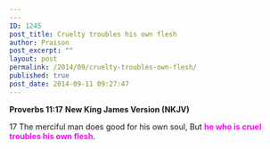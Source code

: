 ```yaml
---
---
ID: 1245
post_title: Cruelty troubles his own flesh
author: Praison
post_excerpt: ""
layout: post
permalink: /2014/09/cruelty-troubles-own-flesh/
published: true
post_date: 2014-09-11 09:27:47
---
```

<strong>Proverbs 11:17</strong>
<strong> New King James Version (NKJV)</strong>

17 The merciful man does good for his own soul,
But <span style="color: #ff00ff;"><strong>he who is cruel troubles his own flesh</strong></span>.